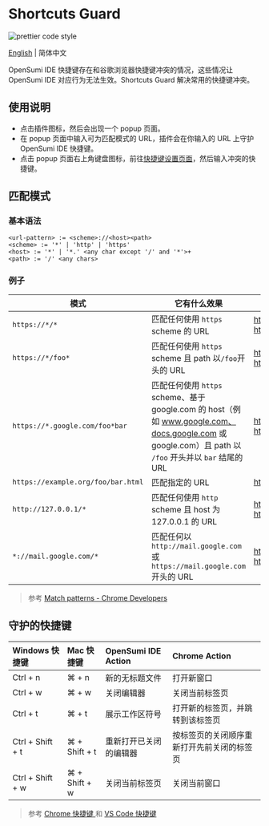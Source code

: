 # Shortcuts Guard

![prettier code style](https://img.shields.io/badge/code_style-prettier-ff69b4.svg?style=flat-square)

[English](./README.md) | 简体中文

OpenSumi IDE 快捷键存在和谷歌浏览器快捷键冲突的情况，这些情况让 OpenSumi IDE 对应行为无法生效。Shortcuts Guard 解决常用的快捷键冲突。

## 使用说明

- 点击插件图标，然后会出现一个 popup 页面。
- 在 popup 页面中输入可为匹配模式的 URL，插件会在你输入的 URL 上守护 OpenSumi IDE 快捷键。
- 点击 popup 页面右上角键盘图标，前往[快捷键设置页面](chrome://extensions/shortcuts)，然后输入冲突的快捷键。

## 匹配模式

### 基本语法

```text
<url-pattern> := <scheme>://<host><path>
<scheme> := '*' | 'http' | 'https'
<host> := '*' | '*.' <any char except '/' and '*'>+
<path> := '/' <any chars>
```

### 例子

| 模式                               | 它有什么效果                                                 | 匹配的 URLs 例子                                             |
| ---------------------------------- | ------------------------------------------------------------ | ------------------------------------------------------------ |
| `https://*/*`                      | 匹配任何使用 `https` scheme 的 URL                           | https://www.google.com/<br/>https://example.org/foo/bar.html |
| `https://*/foo*`                   | 匹配任何使用 `https` scheme 且 path 以`/foo`开头的 URL       | https://example.com/foo/bar.html<br/>https://www.google.com/foo |
| `https://*.google.com/foo*bar`     | 匹配任何使用 `https` scheme、基于 google.com 的 host（例如 www.google.com、docs.google.com 或 google.com）且 path 以 `/foo` 开头并以 `bar` 结尾的 URL | https://www.google.com/foo/baz/bar<br/>https://docs.google.com/foobar |
| `https://example.org/foo/bar.html` | 匹配指定的 URL                                               | https://example.org/foo/bar.html                             |
| `http://127.0.0.1/*`               | 匹配任何使用 `http` scheme 且 host 为 127.0.0.1 的 URL       | http://127.0.0.1/<br/>http://127.0.0.1/foo/bar.html          |
| `*://mail.google.com/*`            | 匹配任何以 `http://mail.google.com` 或 `https://mail.google.com` 开头的 URL | http://mail.google.com/foo/baz/bar<br/>https://mail.google.com/foobar |

> 参考 [Match patterns - Chrome Developers](https://developer.chrome.com/docs/extensions/mv3/match_patterns/)

## 守护的快捷键

| **Windows 快捷键** | **Mac 快捷键** | **OpenSumi IDE Action** | **Chrome Action**                          |
| :----------------- | :------------- | :---------------------- | :----------------------------------------- |
| Ctrl + n           | ⌘ + n          | 新的无标题文件          | 打开新窗口                                 |
| Ctrl + w           | ⌘ + w          | 关闭编辑器              | 关闭当前标签页                             |
| Ctrl + t           | ⌘ + t          | 展示工作区符号          | 打开新的标签页，并跳转到该标签页           |
| Ctrl + Shift + t   | ⌘ + Shift + t  | 重新打开已关闭的编辑器  | 按标签页的关闭顺序重新打开先前关闭的标签页 |
| Ctrl + Shift + w   | ⌘ + Shift + w  | 关闭当前标签页          | 关闭当前窗口                               |

> 参考 [Chrome 快捷键 ](https://support.google.com/chrome/answer/157179?co=GENIE.Platform%3DDesktop&hl=zh-Hans#zippy=%2C%E6%A0%87%E7%AD%BE%E9%A1%B5%E5%92%8C%E7%AA%97%E5%8F%A3%E5%BF%AB%E6%8D%B7%E9%94%AE)和 [VS Code 快捷键](https://code.visualstudio.com/shortcuts/keyboard-shortcuts-windows.pdf)

